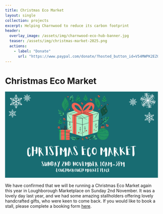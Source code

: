 ```yaml
---
title: Christmas Eco Market
layout: single
collection: projects
excerpt: Helping Charnwood to reduce its carbon footprint
header:
  overlay_image: /assets/img/charnwood-eco-hub-banner.jpg
  teaser: /assets/img/christmas-market-2025.png
  actions:
    - label: "Donate"
      url: "https://www.paypal.com/donate/?hosted_button_id=V54MWPK2EZGPY"
---
```


# Christmas Eco Market

![Christmas Eco Market](/assets/img/christmas-market-2025.png)

We have confirmed that we will be running a Christmas Eco Market again this year in Loughborough Marketplace on Sunday 2nd November. It was a lovely day last year, and we had some amazing stallholders offering lovely handcrafted gifts, who were keen to come back. If you would like to book a stall, please complete a booking form [here](https://forms.gle/251BuviM8sUUjtHE6).

